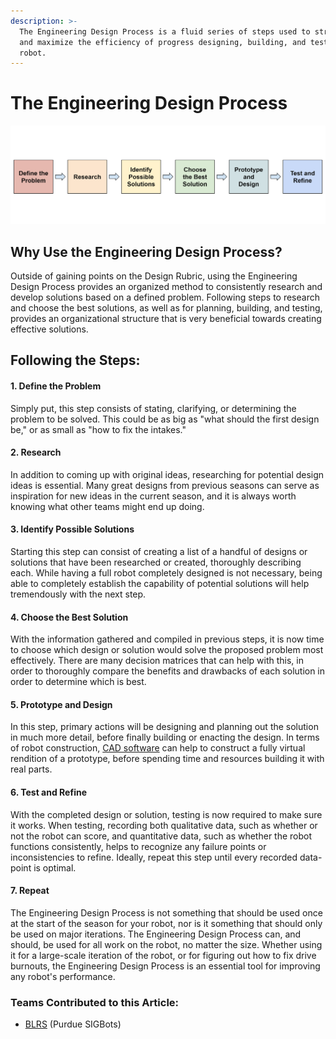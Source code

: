 ```yaml
---
description: >-
  The Engineering Design Process is a fluid series of steps used to streamline
  and maximize the efficiency of progress designing, building, and testing a
  robot.
---
```


# The Engineering Design Process

![The Engineering Design Process](../../.gitbook/assets/edp.PNG)

## Why Use the Engineering Design Process?

Outside of gaining points on the Design Rubric, using the Engineering Design Process provides an organized method to consistently research and develop solutions based on a defined problem. Following steps to research and choose the best solutions, as well as for planning, building, and testing, provides an organizational structure that is very beneficial towards creating effective solutions.

## Following the Steps:

#### 1. Define the Problem

Simply put, this step consists of stating, clarifying, or determining the problem to be solved. This could be as big as "what should the first design be," or as small as "how to fix the intakes."&#x20;

#### 2. Research

In addition to coming up with original ideas, researching for potential design ideas is essential. Many great designs from previous seasons can serve as inspiration for new ideas in the current season, and it is always worth knowing what other teams might end up doing.

#### 3. Identify Possible Solutions

Starting this step can consist of creating a list of a handful of designs or solutions that have been  researched or created, thoroughly describing each. While having a full robot completely designed is not necessary, being able to completely establish the capability of potential solutions will help tremendously with the next step.

#### 4. Choose the Best Solution

With the information gathered and compiled in previous steps, it is now time to choose which design or solution would solve the proposed problem most effectively. There are many decision matrices that can help with this, in order to thoroughly compare the benefits and drawbacks of each solution in order to determine which is best.&#x20;

#### 5. Prototype and Design

In this step, primary actions will be designing and planning out the solution in much more detail, before finally building or enacting the design. In terms of robot construction, [CAD software](../../vex-cad/making-a-chassis/) can help to construct a fully virtual rendition of a prototype, before spending time and resources building it with real parts. &#x20;

#### 6. Test and Refine

With the completed design or solution, testing is now required to make sure it works. When testing, recording both qualitative data, such as whether or not the robot can score, and quantitative data, such as whether the robot functions consistently, helps to recognize any failure points or inconsistencies to refine. Ideally, repeat this step until every recorded data-point is optimal.

#### 7. Repeat

The Engineering Design Process is not something that should be used once at the start of the season for your robot, nor is it something that should only be used on major iterations. The Engineering Design Process can, and should, be used for all work on the robot, no matter the size. Whether using it for a large-scale iteration of the robot, or for figuring out how to fix drive burnouts, the Engineering Design Process is an essential tool for improving any robot's performance.



### Teams Contributed to this Article:

* [BLRS](https://purduesigbots.com/) (Purdue SIGBots)
